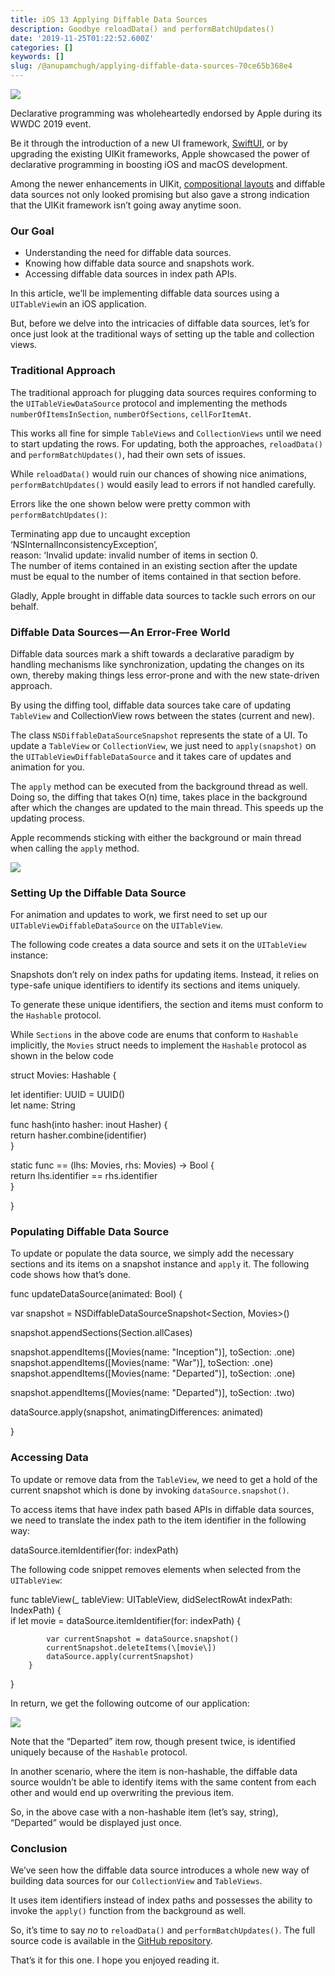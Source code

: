 ```yaml
---
title: iOS 13 Applying Diffable Data Sources
description: Goodbye reloadData() and performBatchUpdates()
date: '2019-11-25T01:22:52.600Z'
categories: []
keywords: []
slug: /@anupamchugh/applying-diffable-data-sources-70ce65b368e4
---
```


![](/Users/anupamchugh/Downloads/medium-export-a4b48d5fe977f1f289836fecb566e574d085c11debefe6da1b475ac0c8622324/posts/md_1703150257140/img/0__aUiCUNjlvpJY05oF.jpg)

Declarative programming was wholeheartedly endorsed by Apple during its WWDC 2019 event.

Be it through the introduction of a new UI framework, [SwiftUI](https://developer.apple.com/xcode/swiftui/), or by upgrading the existing UIKit frameworks, Apple showcased the power of declarative programming in boosting iOS and macOS development.

Among the newer enhancements in UIKit, [compositional layouts](https://medium.com/better-programming/ios-13-compositional-layouts-in-collectionview-90a574b410b8) and diffable data sources not only looked promising but also gave a strong indication that the UIKit framework isn’t going away anytime soon.

### Our Goal

*   Understanding the need for diffable data sources.
*   Knowing how diffable data source and snapshots work.
*   Accessing diffable data sources in index path APIs.

In this article, we’ll be implementing diffable data sources using a `UITableView`in an iOS application.

But, before we delve into the intricacies of diffable data sources, let’s for once just look at the traditional ways of setting up the table and collection views.

### Traditional Approach

The traditional approach for plugging data sources requires conforming to the `UITableViewDataSource` protocol and implementing the methods `numberOfItemsInSection`, `numberOfSections`, `cellForItemAt`.

This works all fine for simple `TableViews` and `CollectionViews` until we need to start updating the rows. For updating, both the approaches, `reloadData()` and `performBatchUpdates()`, had their own sets of issues.

While `reloadData()` would ruin our chances of showing nice animations, `performBatchUpdates()` would easily lead to errors if not handled carefully.

Errors like the one shown below were pretty common with `performBatchUpdates()`:

Terminating app due to uncaught exception ‘NSInternalInconsistencyException’,  
reason: ‘Invalid update: invalid number of items in section 0.  
The number of items contained in an existing section after the update   
must be equal to the number of items contained in that section before.

Gladly, Apple brought in diffable data sources to tackle such errors on our behalf.

### Diffable Data Sources — An Error-Free World

Diffable data sources mark a shift towards a declarative paradigm by handling mechanisms like synchronization, updating the changes on its own, thereby making things less error-prone and with the new state-driven approach.

By using the diffing tool, diffable data sources take care of updating `TableView` and CollectionView rows between the states (current and new).

The class `NSDiffableDataSourceSnapshot` represents the state of a UI. To update a `TableView` or `CollectionView`, we just need to `apply(snapshot)` on the `UITableViewDiffableDataSource` and it takes care of updates and animation for you.

The `apply` method can be executed from the background thread as well. Doing so, the diffing that takes O(n) time, takes place in the background after which the changes are updated to the main thread. This speeds up the updating process.

Apple recommends sticking with either the background or main thread when calling the `apply` method.

![](/Users/anupamchugh/Downloads/medium-export-a4b48d5fe977f1f289836fecb566e574d085c11debefe6da1b475ac0c8622324/posts/md_1703150257140/img/1__ddls6Nr1rg6aTDiCzfwLwA.png)

### Setting Up the Diffable Data Source

For animation and updates to work, we first need to set up our `UITableViewDiffableDataSource` on the `UITableView`.

The following code creates a data source and sets it on the `UITableView` instance:

Snapshots don’t rely on index paths for updating items. Instead, it relies on type-safe unique identifiers to identify its sections and items uniquely.

To generate these unique identifiers, the section and items must conform to the `Hashable` protocol.

While `Sections` in the above code are enums that conform to `Hashable` implicitly, the `Movies` struct needs to implement the `Hashable` protocol as shown in the below code

struct Movies: Hashable {

let identifier: UUID = UUID()  
let name: String

func hash(into hasher: inout Hasher) {  
return hasher.combine(identifier)  
}

static func == (lhs: Movies, rhs: Movies) -> Bool {  
return lhs.identifier == rhs.identifier  
}

}

### Populating Diffable Data Source

To update or populate the data source, we simply add the necessary sections and its items on a snapshot instance and `apply` it. The following code shows how that’s done.

func updateDataSource(animated: Bool) {

var snapshot = NSDiffableDataSourceSnapshot<Section, Movies>()

snapshot.appendSections(Section.allCases)

snapshot.appendItems(\[Movies(name: "Inception")\], toSection: .one)  
snapshot.appendItems(\[Movies(name: "War")\], toSection: .one)  
snapshot.appendItems(\[Movies(name: "Departed")\], toSection: .one)

snapshot.appendItems(\[Movies(name: "Departed")\], toSection: .two)

dataSource.apply(snapshot, animatingDifferences: animated)

}

### Accessing Data

To update or remove data from the `TableView`, we need to get a hold of the current snapshot which is done by invoking `dataSource.snapshot()`.

To access items that have index path based APIs in diffable data sources, we need to translate the index path to the item identifier in the following way:

dataSource.itemIdentifier(for: indexPath)

The following code snippet removes elements when selected from the `UITableView`:

func tableView(\_ tableView: UITableView, didSelectRowAt indexPath: IndexPath) {  
        if let movie = dataSource.itemIdentifier(for: indexPath) {  
              
            var currentSnapshot = dataSource.snapshot()  
            currentSnapshot.deleteItems(\[movie\])  
            dataSource.apply(currentSnapshot)  
        }  
}

In return, we get the following outcome of our application:

![](/Users/anupamchugh/Downloads/medium-export-a4b48d5fe977f1f289836fecb566e574d085c11debefe6da1b475ac0c8622324/posts/md_1703150257140/img/1__ArW2N8llycjli4eTZZDd8g.gif)

Note that the “Departed” item row, though present twice, is identified uniquely because of the `Hashable` protocol.

In another scenario, where the item is non-hashable, the diffable data source wouldn’t be able to identify items with the same content from each other and would end up overwriting the previous item.

So, in the above case with a non-hashable item (let’s say, string), “Departed” would be displayed just once.

### Conclusion

We’ve seen how the diffable data source introduces a whole new way of building data sources for our `CollectionView` and `TableViews`.

It uses item identifiers instead of index paths and possesses the ability to invoke the `apply()` function from the background as well.

So, it’s time to say _no_ to `reloadData()` and `performBatchUpdates()`. The full source code is available in the [GitHub repository](https://github.com/anupamchugh/iowncode/tree/master/DiffableDataSources).

That’s it for this one. I hope you enjoyed reading it.